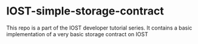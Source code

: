 # IOST-simple-storage-contract
This repo is a part of the IOST developer tutorial series. It contains a basic implementation of a very basic storage contract on IOST
